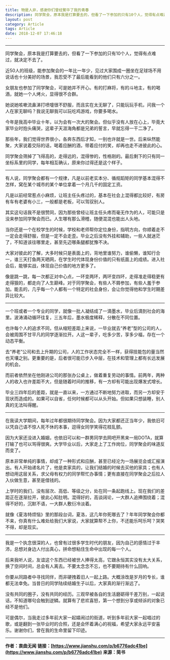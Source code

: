 ```yaml
---
title: 物是人非，感谢你们曾经繁华了我的青春
description: 同学聚会，原本我是打算要去的，但看了一下参加的只有10个人，觉得有点难过，就决定不去了...
layout: post
category: Article
tags: Article
date: 2018-12-07 17:46:18
---
```


-----

同学聚会，原本我是打算要去的，但看了一下参加的只有10个人，觉得有点难过，就决定不去了。

近50人的班级，能参加聚会的一年比一年少，见过大家围成一圈坐在足球场不用说话也十分美好的场景，我忍受不了最后能看到的他们只有六分之一。

女朋友也参加了同学聚会，可是她并不开心。有的打麻将，有的斗地主，有的喝酒，就她一个人烤火，显得很不合群。

她说她咳嗽流鼻涕打喷嚏很不舒服，而且实在太无聊了，只能玩玩手机，问我一个人在家无聊吗？我说无聊我可以玩吃鸡游戏，你要多喝水。

今年是我高中毕业十年，以为会有一次大的聚会。但似乎没有人放在心上，毕竟大家毕业时抱头痛哭，这辈子天涯海角都是兄弟的誓言，早就忘得一干二净了。

那些年，我们觉得世界很小，各奔东西后才知，一别也许就是一世。后来纵然能聚，大家说着交际的话，喝着应酬的酒，带着应付的笑，却再也走不进彼此的心。

同学聚会筛掉了飞得高的，走得远的，混得惨的，性格刚的。最后剩下的只有同一坐标系里的同学，每年相互确认，原来你过得还是这个样子。

-----

有人说，同学聚会都有一个规律，凡是以前老实本分、循规蹈矩的同学基本混得不怎样，窝在某个城市的某个单位拿着一个月几千的固定工资。

凡是以前经常惹点小麻烦，让班主任头疼过的，基本在社会上混得都比较好，有房有车有老婆有小三，一般都是老板，可以驾驭别人。

其实这句话我不是很赞同，因为那些曾经让班主任头疼而毫无作为的人，可能只是没来参加同学聚会而已。人生哪有那么滑稽，随便混混也能出人头地。

当你还是一个在校学生的时候，学校和老师帮你定位身份，指明方向，你顺着走不一定会走得舒服，但是一定不会走歪。毕业之后没有外挂和辅助，一些人就迷茫了，不知道该往哪里走，甚至先迈哪条腿都犹豫不决。

大家对彼此的了解，大多时候只是表面上的，背地里谁努力，谁偷懒，谁知行合一，谁三天打鱼两天晒网，在学生时代体现身份价值的只有纸面上的成绩。进入社会后，能够实战，体现自己价值的地方更多了。

像是跳一跳，每一次都正对中心点，一环变两环，两环变四环，走得准走得稳更有走得狠的，都走向了人生巅峰。对于同学聚会，有些人不屑参加，有些人羞于参加。能去的，几乎每一个人都有一个特定的社会身份，会让你觉得他和学生时期差异比较大。

-----

一个班或者一个专业的同学，就像一批人凝结成了一滴墨水，毕业后滴到社会的海里。波涛涌动循环往复，三五年后，墨水极度稀释，分散在不同位置。

也许每个人的追求不同，但从缩短差距上来说，一毕业就去“养老”型的公司的人，会被周围不甘平凡的同学逐渐拉开。人这一辈子，吃多少苦，享多少福，存在一个动态平衡。 

去“养老”公司和去上升期的公司，人的工作状态完全不一样，获得技能包的量当然也天壤之别。更重要的是，后者很可能已步入中层，在技术和管理上都有长远发展的机会。

而前者依然坐在他刚进公司的那张办公桌上，做着重复劳动的事情。前两年，两种人的收入也许差距不大，但是随着时间的推移，有一方却有可能出现爆发式增长。

毕业三四年后的差距，就是一直以来，一方通过不断地努力进取，而另一方却安于现状而造成的。如果可以自省，任何时候都可以从头开始。但如果只想装睡，别人真的无法叫得醒。

-----

在我读大学期间，每年过年都很期待同学聚会。因为大家都还正当年少，我依旧可以凭自己语不惊人死不休的本事，逗得女同学笑得花枝乱颤。

因为大家还没进入婚姻，也依旧可以和一群男同学去网吧开黑来一局DOTA，就算打输了也可以骂得很爽。大学毕业以后，大家走上了工作岗位，同学聚会的味道反而变了。

原本非常单纯的事情，却成了一种形式和应酬，甚至已经沦为一场展览会或汇报演出。有人开始递名片了，他是卖家具的，让我们结婚的时候去买他的家具；也有人想动用这层关系，求父母有权力的同学帮忙办事情；更有直接在同学聚会之后拉人入伙做生意，甚至是借钱的。

上学时的我们，没有层次、高低、等级之分，处在同一条起跑线上。现在我们的差距正在逐渐拉开，彼此心知肚明。混得好的，高谈阔论，一大群人追捧围绕着；混得不好的，沉默不语，一大群人敷衍冷淡着。

就像《夏洛特烦恼》里的那段台词，夏洛，这几年你死哪去了？年年同学聚会你都不来，你真有什么难处给我们大家说，大家就算帮不上你，不还能乐呵乐呵？哭笑不得，却是现实。

-----

我是一个执念很深的人，也曾有过很多学生时代的朋友，因为自己的感情过于丰沛，总想对身边人付出真心，拼命想粘住生命中出现的每一个人。

后来我听人说，友谊这个东西已经被世人捧得太高，它跟永恒其实没有太大关系，换了空间时间，总会有人离去。不要太念念不忘，也不要期待有什么回响。

你要从同路者中寻找同伴，而非硬拽着旧人一起上路。大概涂改是岁月的专长，谁都无法幸免。当昔日的同学陆续结婚生子以后，大家真的渐行渐远了。

没有共同的圈子，没有共同的经历。三观早被各自的生活磨砺得千差万别，一起说话，不知道哪句会触到逆鳞。就算有了悲欢喜怒，第一个想到分享或倾诉的对象已经不是他们。

可是偶尔，当我走过多年前大家一起嬉闹过的街道，听到多年前大家一起唱过的歌，或是翻到一张毕业时的合照，还是会怀着满心的祝福，希望大家永远平安喜乐。谢谢你们，曾在我的生命里留下印迹。

-----

**作者：衷曲无闻**
**链接：[https://www.jianshu.com/p/b6776adc41be](https://www.jianshu.com/p/b6776adc41be)**
**来源：简书**